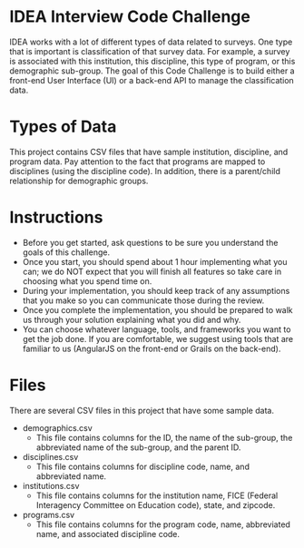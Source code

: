 # IDEA Interview Code Challenge

IDEA works with a lot of different types of data related to surveys. One type that is important is classification of that survey data. For example, a survey is associated with this institution, this discipline, this type of program, or this demographic sub-group. The goal of this Code Challenge is to build either a front-end User Interface (UI) or a back-end API to manage the classification data.

# Types of Data
This project contains CSV files that have sample institution, discipline, and program data. Pay attention to the fact that programs are mapped to disciplines (using the discipline code). In addition, there is a parent/child relationship for demographic groups.

# Instructions
- Before you get started, ask questions to be sure you understand the goals of this challenge.
- Once you start, you should spend about 1 hour implementing what you can; we do NOT expect that you will finish all features so take care in choosing what you spend time on.
- During your implementation, you should keep track of any assumptions that you make so you can communicate those during the review.
- Once you complete the implementation, you should be prepared to walk us through your solution explaining what you did and why.
- You can choose whatever language, tools, and frameworks you want to get the job done. If you are comfortable, we suggest using tools that are familiar to us (AngularJS on the front-end or Grails on the back-end).

# Files
There are several CSV files in this project that have some sample data.

- demographics.csv
  - This file contains columns for the ID, the name of the sub-group, the abbreviated name of the sub-group, and the parent ID.
- disciplines.csv
  - This file contains columns for discipline code, name, and abbreviated name.
- institutions.csv
  - This file contains columns for the institution name, FICE (Federal Interagency Committee on Education code), state, and zipcode.
- programs.csv
  - This file contains columns for the program code, name, abbreviated name, and associated discipline code.